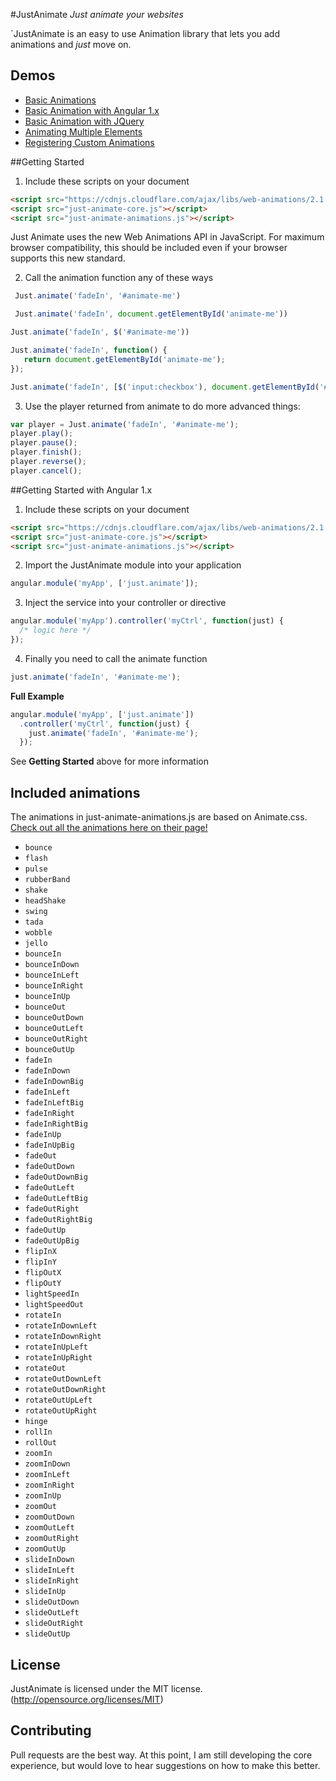 #JustAnimate
*Just animate your websites*

`JustAnimate is an easy to use Animation library that lets you add animations and *just* move on.

## Demos
  - [Basic Animations](http://codepen.io/notoriousb1t/pen/BjgGmY)
  - [Basic Animation with Angular 1.x](http://codepen.io/notoriousb1t/pen/Rrzvjb)
  - [Basic Animation with JQuery](http://codepen.io/notoriousb1t/pen/obrmMr)
  - [Animating Multiple Elements](http://codepen.io/notoriousb1t/pen/Wwevxv)
  - [Registering Custom Animations](http://codepen.io/notoriousb1t/pen/WwNvON)
  
##Getting Started
1. Include these scripts on your document

  ```html
  <script src="https://cdnjs.cloudflare.com/ajax/libs/web-animations/2.1.4/web-animations.min.js"></script>
  <script src="just-animate-core.js"></script>
  <script src="just-animate-animations.js"></script>
  ```
  Just Animate uses the new Web Animations API in JavaScript.  For maximum browser compatibility, this should be included even
  if your browser supports this new standard.
  

2. Call the animation function any of these ways
 ```javascript
  Just.animate('fadeIn', '#animate-me')
 ```

 ```javascript
  Just.animate('fadeIn', document.getElementById('animate-me'))
 ```

   ```javascript
  Just.animate('fadeIn', $('#animate-me'))
  ```

   ```javascript
  Just.animate('fadeIn', function() {
      return document.getElementById('animate-me');
  });
  ```

   ```javascript
  Just.animate('fadeIn', [$('input:checkbox'), document.getElementById('#animate-me')]);
  ```

3. Use the player returned from animate to do more advanced things:
 
 ```javascript
 var player = Just.animate('fadeIn', '#animate-me');
 player.play();
 player.pause();
 player.finish();
 player.reverse();
 player.cancel();
 ```

##Getting Started with Angular 1.x
1. Include these scripts on your document

  ```html
  <script src="https://cdnjs.cloudflare.com/ajax/libs/web-animations/2.1.4/web-animations.min.js"></script>
  <script src="just-animate-core.js"></script>
  <script src="just-animate-animations.js"></script>
  ```
  
2. Import the JustAnimate module into your application
  ```javascript
  angular.module('myApp', ['just.animate']);
  ```

3. Inject the service into your controller or directive

  ```javascript
  angular.module('myApp').controller('myCtrl', function(just) {
    /* logic here */
  });
  ```
  
4. Finally you need to call the animate function
 
  ```javascript
  just.animate('fadeIn', '#animate-me');
  ```

**Full Example**
  ```javascript
  angular.module('myApp', ['just.animate'])
    .controller('myCtrl', function(just) {
      just.animate('fadeIn', '#animate-me');
    });
  ```
  See **Getting Started** above for more information

## Included animations

  The animations in just-animate-animations.js are based on Animate.css.  [Check out all the animations here on their page!](https://daneden.github.io/animate.css/)

  * `bounce`
  * `flash`
  * `pulse`
  * `rubberBand`
  * `shake`
  * `headShake`
  * `swing`
  * `tada`
  * `wobble`
  * `jello`
  * `bounceIn`
  * `bounceInDown`
  * `bounceInLeft`
  * `bounceInRight`
  * `bounceInUp`
  * `bounceOut`
  * `bounceOutDown`
  * `bounceOutLeft`
  * `bounceOutRight`
  * `bounceOutUp`
  * `fadeIn`
  * `fadeInDown`
  * `fadeInDownBig`
  * `fadeInLeft`
  * `fadeInLeftBig`
  * `fadeInRight`
  * `fadeInRightBig`
  * `fadeInUp`
  * `fadeInUpBig`
  * `fadeOut`
  * `fadeOutDown`
  * `fadeOutDownBig`
  * `fadeOutLeft`
  * `fadeOutLeftBig`
  * `fadeOutRight`
  * `fadeOutRightBig`
  * `fadeOutUp`
  * `fadeOutUpBig`
  * `flipInX`
  * `flipInY`
  * `flipOutX`
  * `flipOutY`
  * `lightSpeedIn`
  * `lightSpeedOut`
  * `rotateIn`
  * `rotateInDownLeft`
  * `rotateInDownRight`
  * `rotateInUpLeft`
  * `rotateInUpRight`
  * `rotateOut`
  * `rotateOutDownLeft`
  * `rotateOutDownRight`
  * `rotateOutUpLeft`
  * `rotateOutUpRight`
  * `hinge`
  * `rollIn`
  * `rollOut`
  * `zoomIn`
  * `zoomInDown`
  * `zoomInLeft`
  * `zoomInRight`
  * `zoomInUp`
  * `zoomOut`
  * `zoomOutDown`
  * `zoomOutLeft`
  * `zoomOutRight`
  * `zoomOutUp`
  * `slideInDown`
  * `slideInLeft`
  * `slideInRight`
  * `slideInUp`
  * `slideOutDown`
  * `slideOutLeft`
  * `slideOutRight`
  * `slideOutUp`

## License
JustAnimate is licensed under the MIT license. (http://opensource.org/licenses/MIT)

## Contributing
Pull requests are the best way.  At this point, I am still developing the core experience, 
but would love to hear suggestions on how to make this better.

